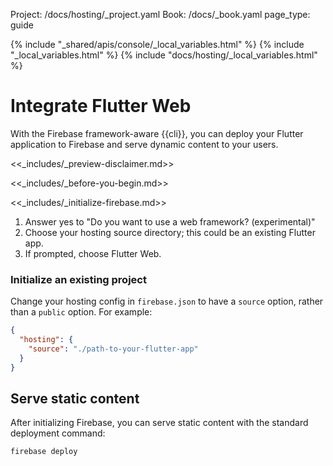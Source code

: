 Project: /docs/hosting/_project.yaml
Book: /docs/_book.yaml
page_type: guide

{% include "_shared/apis/console/_local_variables.html" %}
{% include "_local_variables.html" %}
{% include "docs/hosting/_local_variables.html" %}

<link rel="stylesheet" type="text/css" href="/styles/docs.css" />

# Integrate Flutter Web

With the Firebase framework-aware {{cli}}, you can deploy your Flutter application
to Firebase and serve dynamic content to your users.

<<_includes/_preview-disclaimer.md>>

<<_includes/_before-you-begin.md>>

<<_includes/_initialize-firebase.md>>

1. Answer yes to "Do you want to use a web framework? (experimental)"
1. Choose your hosting source directory; this could be an existing Flutter app.
1. If prompted, choose Flutter Web.

### Initialize an existing project

Change your hosting config in `firebase.json` to have a `source` option, rather
than a `public` option. For example:

```json
{
  "hosting": {
    "source": "./path-to-your-flutter-app"
  }
}
```

## Serve static content

After initializing Firebase, you can serve static content with the standard
deployment command:

```shell
firebase deploy
```
